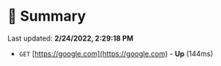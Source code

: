 # 📖 Summary
Last updated: **2/24/2022, 2:29:18 PM**

- `GET` [https://google.com](https://google.com) - **Up** (144ms)
